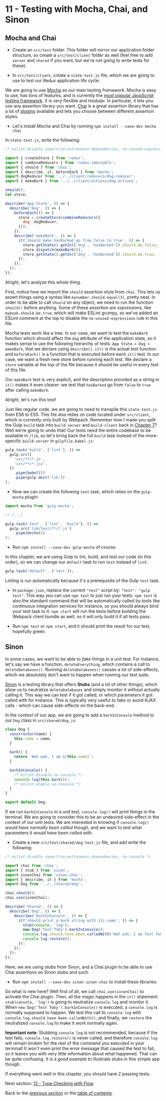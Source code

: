 # 11 - Testing with Mocha, Chai, and Sinon

## Mocha and Chai

- Create an `src/test` folder. This folder will mirror our application folder structure, so create a `src/test/client` folder as well (feel free to add `server` and `shared` if you want, but we're not going to write tests for these).

- In `src/test/client`, create a `state-test.js` file, which we are going to use to test our Redux application life cycle.

We are going to use [Mocha](http://mochajs.org/) as our main testing framework. Mocha is easy to use, has tons of features, and is currently the [most popular JavaScript testing framework](http://stateofjs.com/2016/testing/). It is very flexible and modular. In particular, it lets you use any assertion library you want. [Chai](http://chaijs.com/) is a great assertion library that has a lot of [plugins](http://chaijs.com/plugins/) available and lets you choose between different assertion styles.

- Let's install Mocha and Chai by running `npm install --save-dev mocha chai`

In `state-test.js`, write the following:

```javascript
/* eslint-disable import/no-extraneous-dependencies, no-unused-expressions */

import { createStore } from 'redux';
import { combineReducers } from 'redux-immutable';
import { should } from 'chai';
import { describe, it, beforeEach } from 'mocha';
import dogReducer from '../../client/reducers/dog-reducer';
import { makeBark } from '../../client/actions/dog-actions';

should();
let store;

describe('App State', () => {
  describe('Dog', () => {
    beforeEach(() => {
      store = createStore(combineReducers({
        dog: dogReducer,
      }));
    });
    describe('makeBark', () => {
      it('should make hasBarked go from false to true', () => {
        store.getState().getIn(['dog', 'hasBarked']).should.be.false;
        store.dispatch(makeBark());
        store.getState().getIn(['dog', 'hasBarked']).should.be.true;
      });
    });
  });
});
```
Alright, let's analyze this whole thing.

First, notice how we import the `should` assertion style from `chai`. This lets us assert things using a syntax like `mynumber.should.equal(3)`, pretty neat. In order to be able to call `should` on any object, we need to run the function `should()` before anything. Some of these assertion are *expressions*, like `mybook.should.be.true`, which will make ESLint grumpy, so we've added an ESLint comment at the top to disable the `no-unused-expressions` rule in this file.

Mocha tests work like a tree. In our case, we want to test the `makeBark` function which should affect the `dog` attribute of the application state, so it makes sense to use the following hierarchy of tests: `App State > Dog > makeBark`, that we declare using `describe()`. `it()` is the actual test function and `beforeEach()` is a function that is executed before each `it()` test. In our case, we want a fresh new store before running each test. We declare a `store` variable at the top of the file because it should be useful in every test of this file.

Our `makeBark` test is very explicit, and the description provided as a string in `it()` makes it even clearer: we test that `hasBarked` go from `false` to `true` after calling `makeBark`.

Alright, let's run this test!

Just like regular code, we are going to need to transpile this `state-test.js` from ES6 to ES5. This file also relies on code located under `src/client`, which is currently only built by Webpack. Remember how I made you split the Gulp `build` task into `build-server` and `build-client` back in [Chapter 7](/tutorial/7-client-webpack)? Well we're going to undo that! Our tests need the entire codebase to be available in `/lib`, so let's bring back the full `build` task instead of the more-specific `build-server` in `gulpfile.babel.js`:

```javascript
gulp.task('build', ['lint'], () =>
  gulp.src([
    'src/**/*.js',
    'src/**/*.jsx',
  ])
    .pipe(babel())
    .pipe(gulp.dest('lib'))
);
```

- Now we can create the following `test` task, which relies on the `gulp-mocha` plugin:

```javascript
import mocha from 'gulp-mocha';

// [...]

gulp.task('test', ['lint', 'build'], () =>
  gulp.src('lib/test/**/*.js')
    .pipe(mocha())
);
```

- Run `npm install --save-dev gulp-mocha` of course.

In this chapter, we are using Gulp to lint, build, and test our code (in this order), so we can change our `default` task to run `test` instead of `lint`:

```javascript
gulp.task('default', ['test']);
```

Linting is run automatically because it's a prerequisite of the Gulp `test` task.

- In `package.json`, replace the current `"test"` script by: `"test": "gulp test"`. This way you can use `npm test` to just run your tests. `npm test` is also the standard command that will be automatically called by tools like continuous integration services for instance, so you should always bind your test task to it. `npm start` will run the tests before building the Webpack client bundle as well, so it will only build it if all tests pass.

- Run `npm test` or `npm start`, and it should print the result for our test, hopefully green.

## Sinon

In some cases, we want to be able to *fake* things in a unit test. For instance, let's say we have a function, `deleteEverything`, which contains a call to `deleteDatabases()`. Running `deleteDatabases()` causes a lot of side-effects, which we absolutely don't want to happen when running our test suite.

[Sinon](http://sinonjs.org/) is a testing library that offers **Stubs** (and a lot of other things), which allow us to neutralize `deleteDatabases` and simply monitor it without actually calling it. This way we can test if it got called, or which parameters it got called with for instance. This is typically very useful to fake or avoid AJAX calls - which can cause side-effects on the back-end.

In the context of our app, we are going to add a `barkInConsole` method to our `Dog` class in `src/shared/dog.js`:

```javascript
class Dog {
  constructor(name) {
    this.name = name;
  }

  bark() {
    return `Wah wah, I am ${this.name}`;
  }

  barkInConsole() {
    /* eslint-disable no-console */
    console.log(this.bark());
    /* eslint-enable no-console */
  }
}

export default Dog;
```

If we run `barkInConsole` in a unit test, `console.log()` will print things in the terminal. We are going to consider this to be an undesired side-effect in the context of our unit tests. We are interested in knowing if `console.log()` *would have normally been called* though, and we want to test what parameters it *would have been called with*.

- Create a new `src/test/shared/dog-test.js` file, and add write the following:

```javascript
/* eslint-disable import/no-extraneous-dependencies, no-console */

import chai from 'chai';
import { stub } from 'sinon';
import sinonChai from 'sinon-chai';
import { describe, it } from 'mocha';
import Dog from '../../shared/dog';

chai.should();
chai.use(sinonChai);

describe('Shared', () => {
  describe('Dog', () => {
    describe('barkInConsole', () => {
      it('should print a bark string with its name', () => {
        stub(console, 'log');
        new Dog('Test Toby').barkInConsole();
        console.log.should.have.been.calledWith('Wah wah, I am Test Toby');
        console.log.restore();
      });
    });
  });
});
```

Here, we are using *stubs* from Sinon, and a Chai plugin to be able to use Chai assertions on Sinon stubs and such.

- Run `npm install --save-dev sinon sinon-chai` to install these libraries.

So what is new here? Well first of all, we call `chai.use(sinonChai)` to activate the Chai plugin. Then, all the magic happens in the `it()` statement: `stub(console, 'log')` is going to neutralize `console.log` and monitor it. When `new Dog('Test Toby').barkInConsole()` is executed, a `console.log` is normally supposed to happen. We test this call to `console.log` with `console.log.should.have.been.calledWith()`, and finally, we `restore` the neutralized `console.log` to make it work normally again.

**Important note**: Stubbing `console.log` is not recommended, because if the test fails, `console.log.restore()` is never called, and therefore `console.log` will remain broken for the rest of the command you executed in your terminal! It won't even print the error message that caused the test to fail, so it leaves you with very little information about what happened. That can be quite confusing. It is a good example to illustrate stubs in this simple app though.

If everything went well in this chapter, you should have 2 passing tests.

Next section: [12 - Type Checking with Flow](/tutorial/12-flow)

Back to the [previous section](/tutorial/10-immutable-redux-improvements) or the [table of contents](https://github.com/verekia/js-stack-from-scratch).
